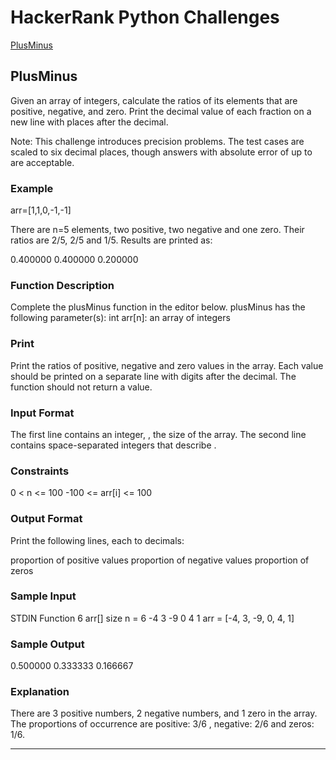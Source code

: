 # HackerRank Python Challenges
[PlusMinus](#plusminus)

## PlusMinus
Given an array of integers, calculate the ratios of its elements that are positive, negative, and zero. Print the decimal value of each fraction on a new line with  places after the decimal.

Note: This challenge introduces precision problems. The test cases are scaled to six decimal places, though answers with absolute error of up to  are acceptable.

### Example
arr=[1,1,0,-1,-1]

There are n=5 elements, two positive, two negative and one zero. Their ratios are 2/5, 2/5 and 1/5. Results are printed as:

0.400000
0.400000
0.200000

### Function Description
Complete the plusMinus function in the editor below.
plusMinus has the following parameter(s):
int arr[n]: an array of integers

### Print
Print the ratios of positive, negative and zero values in the array. Each value should be printed on a separate line with  digits after the decimal. The function should not return a value.

### Input Format
The first line contains an integer, , the size of the array.
The second line contains  space-separated integers that describe .

### Constraints
0 < n <= 100
-100 <= arr[i] <= 100

### Output Format
Print the following  lines, each to  decimals:

proportion of positive values
proportion of negative values
proportion of zeros

### Sample Input
STDIN           Function
6               arr[] size n = 6
-4 3 -9 0 4 1   arr = [-4, 3, -9, 0, 4, 1]

### Sample Output
0.500000
0.333333
0.166667

### Explanation
There are 3 positive numbers, 2 negative numbers, and 1 zero in the array.
The proportions of occurrence are positive: 3/6 , negative: 2/6 and zeros: 1/6.

------------------------------